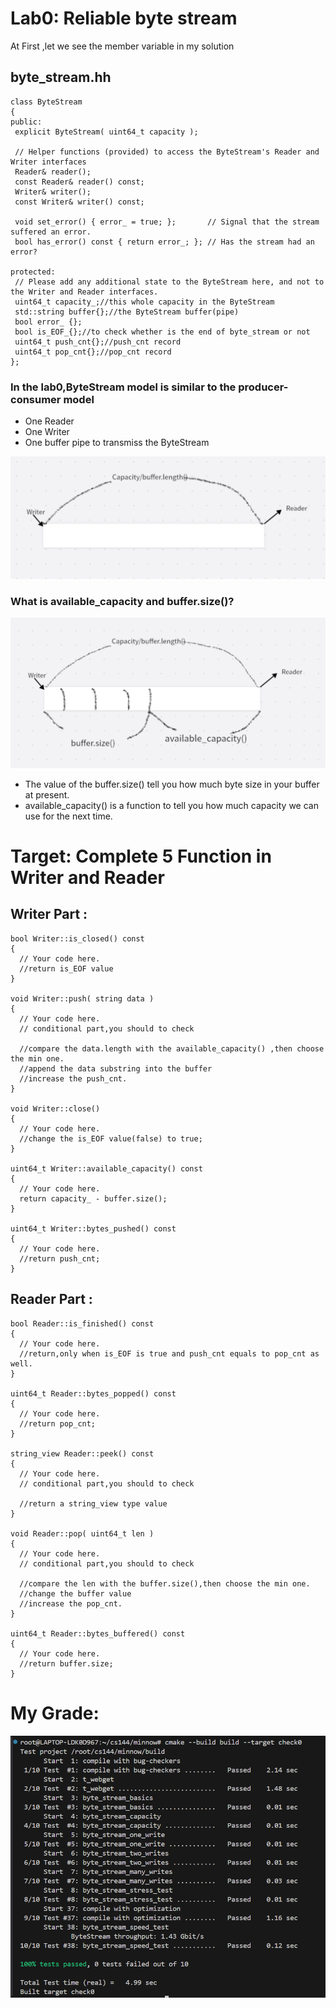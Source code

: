 # Lab0: Reliable byte stream
 At First ,let we see the member variable in my solution
 ## byte_stream.hh
 ```
class ByteStream
{
public:
  explicit ByteStream( uint64_t capacity );

  // Helper functions (provided) to access the ByteStream's Reader and Writer interfaces
  Reader& reader();
  const Reader& reader() const;
  Writer& writer();
  const Writer& writer() const;

  void set_error() { error_ = true; };       // Signal that the stream suffered an error.
  bool has_error() const { return error_; }; // Has the stream had an error?

protected:
  // Please add any additional state to the ByteStream here, and not to the Writer and Reader interfaces.
  uint64_t capacity_;//this whole capacity in the ByteStream
  std::string buffer{};//the ByteStream buffer(pipe)
  bool error_ {};
  bool is_EOF_{};//to check whether is the end of byte_stream or not 
  uint64_t push_cnt{};//push_cnt record
  uint64_t pop_cnt{};//pop_cnt record
};
 ```
 ### In the lab0,ByteStream model is similar to the producer-consumer model
 - One Reader 
 - One Writer
 - One buffer pipe to transmiss the ByteStream

![basic_model](/cs144%20Note/image/lab0/basic_model.png)
### What is available_capacity and buffer.size()?
![basic_model](/cs144%20Note/image/lab0/model_detail.png)
- The value of the buffer.size() tell you how much byte size in your buffer at present.
- available_capacity() is a function to tell you how much capacity we can use for the next time. 

# Target: Complete 5 Function in Writer and Reader
## Writer Part :
```
bool Writer::is_closed() const
{
  // Your code here.
  //return is_EOF value
}

void Writer::push( string data )
{
  // Your code here.
  // conditional part,you should to check
  
  //compare the data.length with the available_capacity() ,then choose the min one.
  //append the data substring into the buffer
  //increase the push_cnt. 
}

void Writer::close()
{
  // Your code here.
  //change the is_EOF value(false) to true;
}

uint64_t Writer::available_capacity() const
{
  // Your code here.
  return capacity_ - buffer.size();
}

uint64_t Writer::bytes_pushed() const
{
  // Your code here.
  //return push_cnt;
}
```

## Reader Part :
```
bool Reader::is_finished() const
{
  // Your code here.
  //return,only when is_EOF is true and push_cnt equals to pop_cnt as well. 
}

uint64_t Reader::bytes_popped() const
{
  // Your code here.
  //return pop_cnt;
}

string_view Reader::peek() const
{
  // Your code here.
  // conditional part,you should to check

  //return a string_view type value
}

void Reader::pop( uint64_t len )
{
  // Your code here.
  // conditional part,you should to check

  //compare the len with the buffer.size(),then choose the min one.
  //change the buffer value
  //increase the pop_cnt.  
}

uint64_t Reader::bytes_buffered() const
{
  // Your code here.
  //return buffer.size;
}
```

# My Grade:
![my_grade](/cs144%20Note/image/lab0/my_grade.png)



